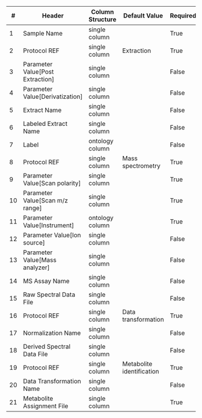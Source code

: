 | # |Header  | Column Structure  | Default Value  | Required | Min Length | Max Length |
|---|--------|-------------------|----------------|----------|------------|------------|
| 1 | Sample Name | single column |  | True | 1 | - |
| 2 | Protocol REF | single column | Extraction | True | - | - |
| 3 | Parameter Value[Post Extraction] | single column |  | False | - | - |
| 4 | Parameter Value[Derivatization] | single column |  | False | - | - |
| 5 | Extract Name | single column |  | False | - | - |
| 6 | Labeled Extract Name | single column |  | False | - | - |
| 7 | Label | ontology column |  | False | - | - |
| 8 | Protocol REF | single column | Mass spectrometry | True | - | - |
| 9 | Parameter Value[Scan polarity] | single column |  | True | 1 | - |
| 10 | Parameter Value[Scan m/z range] | single column |  | True | 1 | - |
| 11 | Parameter Value[Instrument] | ontology column |  | True | 1 | - |
| 12 | Parameter Value[Ion source] | single column |  | False | - | - |
| 13 | Parameter Value[Mass analyzer] | single column |  | False | - | - |
| 14 | MS Assay Name | single column |  | False | - | - |
| 15 | Raw Spectral Data File | single column |  | False | - | - |
| 16 | Protocol REF | single column | Data transformation | True | - | - |
| 17 | Normalization Name | single column |  | False | - | - |
| 18 | Derived Spectral Data File | single column |  | False | - | - |
| 19 | Protocol REF | single column | Metabolite identification | True | - | - |
| 20 | Data Transformation Name | single column |  | False | - | - |
| 21 | Metabolite Assignment File | single column |  | True | 1 | - |

